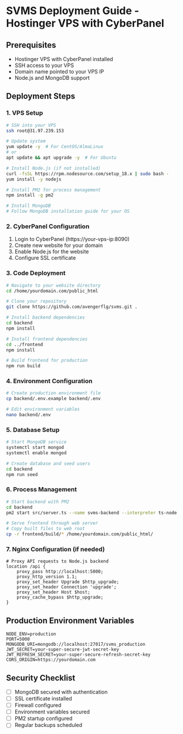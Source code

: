 # SVMS Deployment Guide - Hostinger VPS with CyberPanel

## Prerequisites

- Hostinger VPS with CyberPanel installed
- SSH access to your VPS
- Domain name pointed to your VPS IP
- Node.js and MongoDB support

## Deployment Steps

### 1. VPS Setup

```bash
# SSH into your VPS
ssh root@31.97.239.153

# Update system
yum update -y  # For CentOS/AlmaLinux
# or
apt update && apt upgrade -y  # For Ubuntu

# Install Node.js (if not installed)
curl -fsSL https://rpm.nodesource.com/setup_18.x | sudo bash -
yum install -y nodejs

# Install PM2 for process management
npm install -g pm2

# Install MongoDB
# Follow MongoDB installation guide for your OS
```

### 2. CyberPanel Configuration

1. Login to CyberPanel (https://your-vps-ip:8090)
2. Create new website for your domain
3. Enable Node.js for the website
4. Configure SSL certificate

### 3. Code Deployment

```bash
# Navigate to your website directory
cd /home/yourdomain.com/public_html

# Clone your repository
git clone https://github.com/avengerflg/svms.git .

# Install backend dependencies
cd backend
npm install

# Install frontend dependencies
cd ../frontend
npm install

# Build frontend for production
npm run build
```

### 4. Environment Configuration

```bash
# Create production environment file
cp backend/.env.example backend/.env

# Edit environment variables
nano backend/.env
```

### 5. Database Setup

```bash
# Start MongoDB service
systemctl start mongod
systemctl enable mongod

# Create database and seed users
cd backend
npm run seed
```

### 6. Process Management

```bash
# Start backend with PM2
cd backend
pm2 start src/server.ts --name svms-backend --interpreter ts-node

# Serve frontend through web server
# Copy built files to web root
cp -r frontend/build/* /home/yourdomain.com/public_html/
```

### 7. Nginx Configuration (if needed)

```nginx
# Proxy API requests to Node.js backend
location /api {
    proxy_pass http://localhost:5000;
    proxy_http_version 1.1;
    proxy_set_header Upgrade $http_upgrade;
    proxy_set_header Connection 'upgrade';
    proxy_set_header Host $host;
    proxy_cache_bypass $http_upgrade;
}
```

## Production Environment Variables

```env
NODE_ENV=production
PORT=5000
MONGODB_URI=mongodb://localhost:27017/svms_production
JWT_SECRET=your-super-secure-jwt-secret-key
JWT_REFRESH_SECRET=your-super-secure-refresh-secret-key
CORS_ORIGIN=https://yourdomain.com
```

## Security Checklist

- [ ] MongoDB secured with authentication
- [ ] SSL certificate installed
- [ ] Firewall configured
- [ ] Environment variables secured
- [ ] PM2 startup configured
- [ ] Regular backups scheduled
